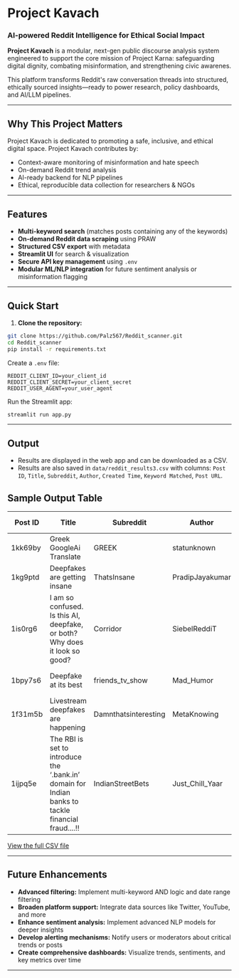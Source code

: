 
# Project Kavach

### AI-powered Reddit Intelligence for Ethical Social Impact

**Project Kavach** is a modular, next-gen public discourse analysis system engineered to support the core mission of Project Karna: safeguarding digital dignity, combating misinformation, and strengthening civic awarenes.

This platform transforms Reddit's raw conversation threads into structured, ethically sourced insights—ready to power research, policy dashboards, and AI/LLM pipelines.

---

##  Why This Project Matters

Project Kavach is dedicated to promoting a safe, inclusive, and ethical digital space. Project Kavach contributes by:

-  Context-aware monitoring of misinformation and hate speech
-  On-demand Reddit trend analysis
-  AI-ready backend for NLP pipelines
-  Ethical, reproducible data collection for researchers & NGOs

---

## Features

-  **Multi-keyword search** (matches posts containing any of the keywords)
-  **On-demand Reddit data scraping** using PRAW
-  **Structured CSV export** with metadata
-  **Streamlit UI** for search & visualization
-  **Secure API key management** using `.env`
-  **Modular ML/NLP integration** for future sentiment analysis or misinformation flagging

---

##  Quick Start
1. **Clone the repository:**

```bash
git clone https://github.com/Palz567/Reddit_scanner.git
cd Reddit_scanner
pip install -r requirements.txt
```

Create a `.env` file:

```env
REDDIT_CLIENT_ID=your_client_id
REDDIT_CLIENT_SECRET=your_client_secret
REDDIT_USER_AGENT=your_user_agent
```

Run the Streamlit app:

```bash
streamlit run app.py
```

---
## Output

- Results are displayed in the web app and can be downloaded as a CSV.
- Results are also saved in `data/reddit_results3.csv` with columns: `Post ID`, `Title`, `Subreddit`, `Author`, `Created Time`, `Keyword Matched`, `Post URL`.

## Sample Output Table

| Post ID   | Title                                         | Subreddit           | Author               | Created Time        | Keyword Matched | Post URL                                                                                   |
|-----------|-----------------------------------------------|---------------------|----------------------|---------------------|-----------------|--------------------------------------------------------------------------------------------|
| 1kk69by   | Greek GoogleAi Translate                      | GREEK               | statunknown          | 11-05-2025 17:24    | googleai        | https://www.reddit.com/r/GREEK/comments/1kk69by/greek_googleai_translate/                                              |                                                   |
| 1kg9ptd   | Deepfakes are getting insane                  | ThatsInsane         | PradipJayakumar      | 06-05-2025 17:02    | deepfake        | https://www.reddit.com/r/ThatsInsane/comments/1kg9ptd/deepfakes_are_getting_insane/                                                    |                                            |
| 1is0rg6   | I am so confused. Is this AI, deepfake, or both? Why does it look so good? | Corridor | SiebelReddiT | 18-02-2025 01:24 | deepfake        | https://www.reddit.com/r/Corridor/comments/1is0rg6/i_am_so_confused_is_this_ai_deepfake_or_both_why/                                                    |
| 1bpy7s6   | Deepfake at its best                          | friends_tv_show     | Mad_Humor            | 28-03-2024 15:22    | deepfake        | https://www.reddit.com/r/friends_tv_show/comments/1bpy7s6/deepfake_at_its_best/                                                    |
| 1f31m5b   | Livestream deepfakes are happening            | Damnthatsinteresting| MetaKnowing          | 28-08-2024 04:38    | deepfake        | https://www.reddit.com/r/Damnthatsinteresting/comments/1f31m5b/livestream_deepfakes_are_happening/                                                    |
| 1ijpq5e   | The RBI is set to introduce the ‘.bank.in’ domain for Indian banks to tackle financial fraud....!! | IndianStreetBets | Just_Chill_Yaar | 2025-02-07 07:40:14 | Financial Fraud    | https://www.reddit.com/r/IndianStreetBets/comments/1ijpq5e/the_rbi_is_set_to_introduce_the_bankin_domain_for/ |

[View the full CSV file](data/reddit_results3.csv)



---

##  Future Enhancements

- **Advanced filtering:** Implement multi-keyword AND logic and date range filtering
- **Broaden platform support:** Integrate data sources like Twitter, YouTube, and more
- **Enhance sentiment analysis:** Implement advanced NLP models for deeper insights
- **Develop alerting mechanisms:** Notify users or moderators about critical trends or posts
- **Create comprehensive dashboards:** Visualize trends, sentiments, and key metrics over time

---





